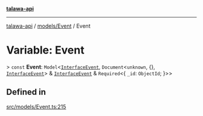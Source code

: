 [**talawa-api**](../../../README.md)

***

[talawa-api](../../../modules.md) / [models/Event](../README.md) / Event

# Variable: Event

\> `const` **Event**: `Model`\<[`InterfaceEvent`](../interfaces/InterfaceEvent.md), `Document`\<`unknown`, \{\}, [`InterfaceEvent`](../interfaces/InterfaceEvent.md)\> & [`InterfaceEvent`](../interfaces/InterfaceEvent.md) & `Required`\<\{ `_id`: `ObjectId`; \}\>\>

## Defined in

[src/models/Event.ts:215](https://github.com/PalisadoesFoundation/talawa-api/blob/5c5b29a0ea487bda8306089fe128f43f3be29f94/src/models/Event.ts#L215)
